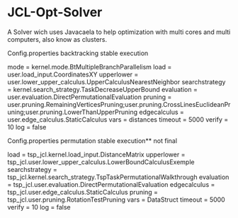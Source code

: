 # JCL-Opt-Solver
A Solver wich uses Javacaela to help optimization with multi cores and multi computers, also know as clusters.

Config.properties backtracking stable execution

mode = kernel.mode.BtMultipleBranchParallelism
load = user.load_input.CoordinatesXY
upperlower = user.lower_upper_calculus.UpperCalculusNearestNeighbor
searchstrategy = kernel.search_strategy.TaskDecreaseUpperBound
evaluation = user.evaluation.DirectPermutationalEvaluation
pruning = user.pruning.RemainingVerticesPruning;user.pruning.CrossLinesEuclideanPruning;user.pruning.LowerThanUpperPruning
edgecalculus = user.edge_calculus.StaticCalculus
vars = distances
timeout = 5000
verify = 10
log = false

Config.properties permutation stable execution** not final

load = tsp_jcl.kernel.load_input.DistanceMatrix
upperlower = tsp_jcl.user.lower_upper_calculus.LowerBoundCalculusExemple
searchstrategy = tsp_jcl.kernel.search_strategy.TspTaskPermutationalWalkthrough
evaluation = tsp_jcl.user.evaluation.DirectPermutationalEvaluation
edgecalculus = tsp_jcl.user.edge_calculus.StaticCalculus
pruning = tsp_jcl.user.pruning.RotationTestPruning
vars = DataStruct
timeout = 5000
verify = 10
log = false
